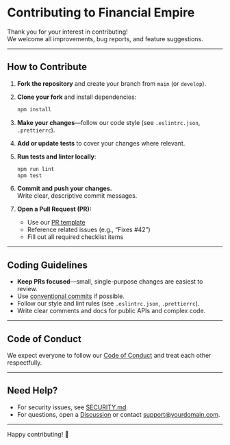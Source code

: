 # Contributing to Financial Empire

Thank you for your interest in contributing!  
We welcome all improvements, bug reports, and feature suggestions.

---

## How to Contribute

1. **Fork the repository** and create your branch from `main` (or `develop`).
2. **Clone your fork** and install dependencies:
   ```bash
   npm install
   ```
3. **Make your changes**—follow our code style (see `.eslintrc.json`, `.prettierrc`).
4. **Add or update tests** to cover your changes where relevant.
5. **Run tests and linter locally**:
   ```bash
   npm run lint
   npm test
   ```
6. **Commit and push your changes.**  
   Write clear, descriptive commit messages.

7. **Open a Pull Request (PR):**
   - Use our [PR template](../.github/PULL_REQUEST_TEMPLATE.md)
   - Reference related issues (e.g., “Fixes #42”)
   - Fill out all required checklist items

---

## Coding Guidelines

- **Keep PRs focused**—small, single-purpose changes are easiest to review.
- Use [conventional commits](https://www.conventionalcommits.org/) if possible.
- Follow our style and lint rules (see `.eslintrc.json`, `.prettierrc`).
- Write clear comments and docs for public APIs and complex code.

---

## Code of Conduct

We expect everyone to follow our [Code of Conduct](./CODE_OF_CONDUCT.md) and treat each other respectfully.

---

## Need Help?

- For security issues, see [SECURITY.md](./SECURITY.md).
- For questions, open a [Discussion](https://github.com/[your-org]/financial-empire/discussions) or contact [support@yourdomain.com](mailto:support@yourdomain.com).

---

Happy contributing! 🚀
